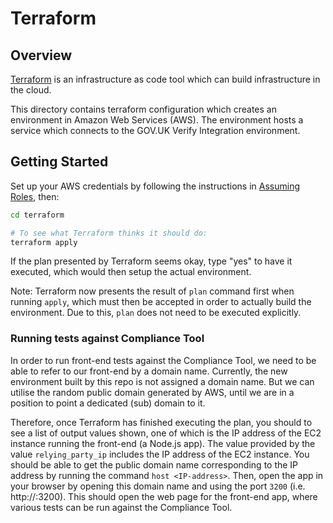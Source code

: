 # Terraform

## Overview

[Terraform](https://www.terraform.io/) is an infrastructure as code tool which
can build infrastructure in the cloud.

This directory contains terraform configuration which creates an environment in
Amazon Web Services (AWS). The environment hosts a service which connects to the
GOV.UK Verify Integration environment.

## Getting Started

Set up your AWS credentials by following the instructions in [Assuming Roles](https://github.com/alphagov/verify-terraform#assuming-roles), then:

```bash
cd terraform

# To see what Terraform thinks it should do:
terraform apply
```

If the plan presented by Terraform seems okay, type "yes" to have it executed, which would then setup the actual environment. 

Note: Terraform now presents the result of `plan` command first when running `apply`, which must then be accepted in order to actually build the environment. Due to this, `plan` does not need to be executed explicitly.

### Running tests against Compliance Tool
In order to run front-end tests against the Compliance Tool, we need to be able to refer to our 
front-end by a domain name. Currently, the new environment built by this repo is not assigned a 
domain name. But we can utilise the random public domain generated by AWS, until we are in a 
position to point a dedicated (sub) domain to it.

Therefore, once Terraform has finished executing the plan, you should to see a list of output values 
shown, one of which is the IP address of the EC2 instance running the front-end (a Node.js app). 
The value provided by the value `relying_party_ip` includes the IP address of the EC2 instance. 
You should be able to get the public domain name corresponding to the IP address by running the 
command `host <IP-address>`. Then, open the app in your browser by opening this domain 
name and using the port `3200` (i.e. http://<domain-name>:3200). This should open the web page
for the front-end app, where various tests can be run against the Compliance Tool.
